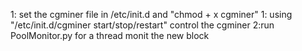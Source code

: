 1: set the cgminer file in /etc/init.d and "chmod + x cgminer"
1: using "/etc/init.d/cgminer start/stop/restart" control the cgminer 
2:run PoolMonitor.py for a thread monit the new block


